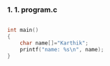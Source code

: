 ### 1. 1. program.c
```c

int main()
{
    char name[]="Karthik";
    printf("name: %s\n", name);
}


```

